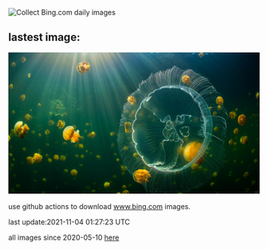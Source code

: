 ![Collect Bing.com daily images](https://github.com/counter2015/bing-daily-images/workflows/Collect%20Bing.com%20daily%20images/badge.svg)
## lastest image:
![](images/MoonJellyDay.jpg)

use github actions to download www.bing.com images.

last update:2021-11-04 01:27:23 UTC

all images since 2020-05-10 [here](https://github.com/counter2015/bing-daily-images/tree/master/images) 
